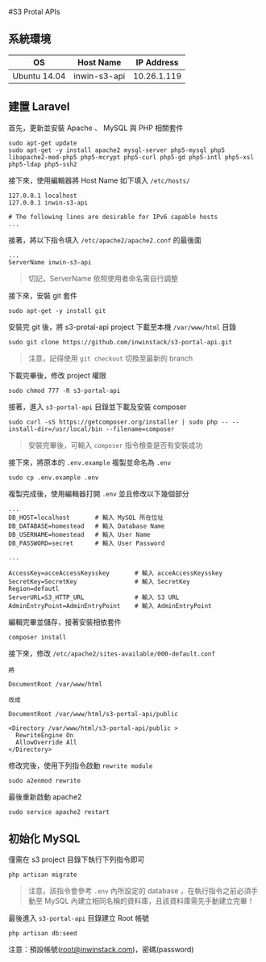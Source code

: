 #S3 Protal APIs 

## 系統環境

| OS           | Host Name    | IP Address |
| :----------: |:------------:| :---------:|
| Ubuntu 14.04 | inwin-s3-api | 10.26.1.119|

## 建置 Laravel 

首先，更新並安裝 Apache 、 MySQL 與 PHP 相關套件

```
sudo apt-get update
sudo apt-get -y install apache2 mysql-server php5-mysql php5 libapache2-mod-php5 php5-mcrypt php5-curl php5-gd php5-intl php5-xsl php5-ldap php5-ssh2
```

接下來，使用編輯器將 Host Name 如下填入 `/etc/hosts/`

```
127.0.0.1 localhost
127.0.0.1 inwin-s3-api

# The following lines are desirable for IPv6 capable hosts
...
```

接著，將以下指令填入 `/etc/apache2/apache2.conf` 的最後面

```
...
ServerName inwin-s3-api
```
> 切記，ServerName 依照使用者命名需自行調整

接下來，安裝 git 套件

```
sudo apt-get -y install git
```

安裝完 git 後，將 s3-protal-api project 下載至本機 `/var/www/html` 目錄

```
sudo git clone https://github.com/inwinstack/s3-portal-api.git
```
> 注意，記得使用 `git checkout` 切換至最新的 branch

下載完畢後，修改 project 權限

```
sudo chmod 777 -R s3-portal-api
```

接著，進入 `s3-portal-api` 目錄並下載及安裝 composer

```
sudo curl -sS https://getcomposer.org/installer | sudo php -- --install-dir=/usr/local/bin --filename=composer
```
> 安裝完畢後，可輸入 `composer` 指令檢查是否有安裝成功

接下來，將原本的 `.env.example` 複製並命名為 `.env`

```
sudo cp .env.example .env
```

複製完成後，使用編輯器打開 `.env` 並且修改以下幾個部分

```
...
DB_HOST=localhost       # 輸入 MySQL 所在位址 
DB_DATABASE=homestead   # 輸入 Database Name
DB_USERNAME=homestead   # 輸入 User Name
DB_PASSWORD=secret      # 輸入 User Password

...

AccessKey=acceAccessKeysskey       # 輸入 acceAccessKeysskey
SecretKey=SecretKey                # 輸入 SecretKey
Region=defautl
ServerURL=S3_HTTP_URL              # 輸入 S3 URL
AdminEntryPoint=AdminEntryPoint    # 輸入 AdminEntryPoint
```

編輯完畢並儲存，接著安裝相依套件

```
composer install
```

接下來，修改 `/etc/apache2/sites-available/000-default.conf`

```
將

DocumentRoot /var/www/html

改成

DocumentRoot /var/www/html/s3-portal-api/public

<Directory /var/www/html/s3-portal-api/public >
  RewriteEngine On
  AllowOverride All
</Directory>
```

修改完後，使用下列指令啟動 `rewrite module`

```
sudo a2enmod rewrite
```

最後重新啟動 apache2

```
sudo service apache2 restart
```

## 初始化 MySQL

僅需在 s3 project 目錄下執行下列指令即可

```
php artisan migrate
```

> 注意，該指令會參考 `.env` 內所設定的 database ，在執行指令之前必須手動至 MySQL 內建立相同名稱的資料庫，且該資料庫需先手動建立完畢！

最後進入 `s3-portal-api` 目錄建立 Root 帳號

```
php artisan db:seed
```

注意：預設帳號(root@inwinstack.com)，密碼(password)
